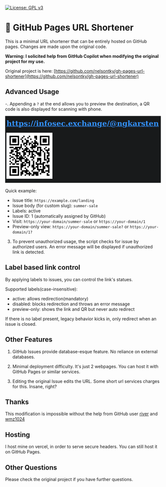 [![License: GPL v3](https://img.shields.io/badge/License-GPLv3-blue.svg)](https://www.gnu.org/licenses/gpl-3.0)

# 🔗 GitHub Pages URL Shortener

This is a minimal URL shortener that can be entirely hosted on GitHub pages. Changes are made upon the original code.

**Warning: I solicited help from GitHub Copilot when modifying the original project for my use.**

Original project is here: [https://github.com/nelsontky/gh-pages-url-shortener](https://github.com/nelsontky/gh-pages-url-shortener)

## Advanced Usage

-. Appending a `?` at the end allows you to preview the destination, a QR code is also displayed for scanning with phone.

![](/assets/feature1.png)

Quick example:
- Issue title: `https://example.com/landing`
- Issue body (for custom slug): `summer-sale`
- Labels: active
- Issue ID: 1 (automatically assigned by GitHub)
- Visit: `https://your-domain/summer-sale` or `https://your-domain/1`
- Preview-only view: `https://your-domain/summer-sale?` or `https://your-domain/1?`

3. To prevent unauthorized usage, the script checks for issue by authorized users. An error message will be displayed if unauthorized link is detected.

## Label based link control
By applying labels to issues, you can control the link's statues.

Supported labels(case-insensitive):
- active: allows redirection(mandatory)
- disabled: blocks redirection and throws an error message
- preview-only: shows the link and QR but never auto redirect

If there is no label present, legacy behavior kicks in, only redirect when an issue is closed.

## Other Features

1. GitHub Issues provide database-esque feature. No reliance on external databases.

2. Minimal deployment difficulty. It's just 2 webpages. You can host it with GitHub Pages or similar services.

3. Editing the original Issue edits the URL. Some short url services charges for this. Insane, right?

## Thanks
This modification is impossible without the help from GitHub user [river](https://github.com/nelsontky/gh-pages-url-shortener/pull/112) and [wmz1024](https://github.com/nelsontky/gh-pages-url-shortener/pull/89)

## Hosting
I host mine on vercel, in order to serve secure headers. You can still host it on GitHub Pages.

## Other Questions
Please check the original project if you have further questions.
